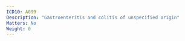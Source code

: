 ```yaml
---
ICD10: A099
Description: "Gastroenteritis and colitis of unspecified origin"
Matters: No
Weight: 0
---
```


